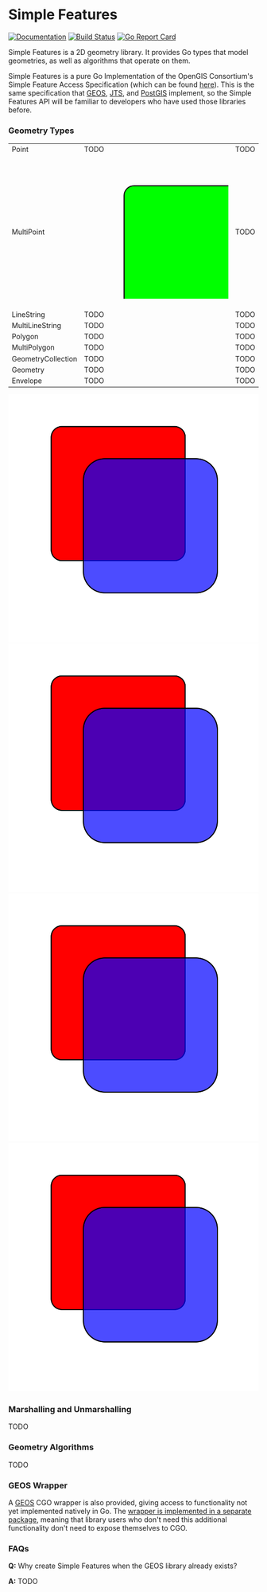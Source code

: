 # Simple Features

[![Documentation](https://img.shields.io/badge/go.dev-reference-007d9c?logo=go&logoColor=white&style=flat)](https://pkg.go.dev/github.com/peterstace/simplefeatures/geom?tab=doc)
[![Build Status](https://github.com/peterstace/simplefeatures/workflows/build/badge.svg)](https://github.com/peterstace/simplefeatures/actions)
[![Go Report
Card](https://goreportcard.com/badge/github.com/peterstace/simplefeatures)](https://goreportcard.com/report/github.com/peterstace/simplefeatures)

Simple Features is a 2D geometry library. It provides Go types that model
geometries, as well as algorithms that operate on them.

Simple Features is a pure Go Implementation of the OpenGIS Consortium's Simple
Feature Access Specification (which can be found
[here](http://www.opengeospatial.org/standards/sfa)). This is the same
specification that [GEOS](https://trac.osgeo.org/geos),
[JTS](https://locationtech.github.io/jts/), and [PostGIS](https://postgis.net/)
implement, so the Simple Features API will be familiar to developers who have
used those libraries before.

### Geometry Types

<table>

<tr>
<td>Point</td>
<td>TODO</td>
<td>TODO</td>
</tr>

<tr>
<td>MultiPoint</td>
<td>
<svg xmlns="http://www.w3.org/2000/svg"
 width="467" height="462">
  <rect x="80" y="60" width="250" height="250" rx="20"
      style="fill:#00ff00; stroke:#000000;stroke-width:2px;" />
  
  <rect x="140" y="120" width="250" height="250" rx="40"
      style="fill:#0000ff; stroke:#000000; stroke-width:2px;
      fill-opacity:0.7;" />
</svg>
</td>
<td>TODO</td>
</tr>

<tr>
<td>LineString</td>
<td>TODO</td>
<td>TODO</td>
</tr>

<tr>
<td>MultiLineString</td>
<td>TODO</td>
<td>TODO</td>
</tr>

<tr>
<td>Polygon</td>
<td>TODO</td>
<td>TODO</td>
</tr>

<tr>
<td>MultiPolygon</td>
<td>TODO</td>
<td>TODO</td>
</tr>

<tr>
<td>GeometryCollection</td>
<td>TODO</td>
<td>TODO</td>
</tr>

<tr>
<td>Geometry</td>
<td>TODO</td>
<td>TODO</td>
</tr>

<tr>
<td>Envelope</td>
<td>TODO</td>
<td>TODO</td>
</tr>

</table>

![TEST](./.hidden/assets/test.svg)
<img src="./.hidden/assets/test.svg">
<img src="./.hidden/assets/test.svg?sanitize=true">
<img src="https://raw.githubusercontent.com/peterstace/simplefeatures/revamp_readme/.hidden/assets/test.svg"/>

### Marshalling and Unmarshalling

TODO

### Geometry Algorithms

TODO

### GEOS Wrapper

A [GEOS](https://www.osgeo.org/projects/geos/) CGO wrapper is also provided,
giving access to functionality not yet implemented natively in Go. The [wrapper
is implemented in a separate
package](https://pkg.go.dev/github.com/peterstace/simplefeatures/geos?tab=doc),
meaning that library users who don't need this additional functionality don't
need to expose themselves to CGO.

### FAQs

**Q:** Why create Simple Features when the GEOS library already exists?

**A:** TODO
